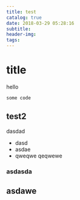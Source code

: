 ```yaml
---
title: test
catalog: true
date: 2018-03-29 05:28:16
subtitle:
header-img:
tags:
---
```


# title
hello
```
some code
```

## test2

dasdad

- dasd
- asdae
- qweqwe qeqwewe

### asdasda
## asdawe
